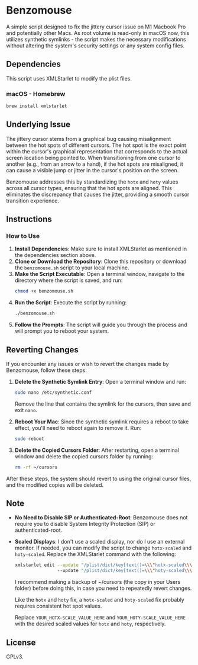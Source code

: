 # Benzomouse
A simple script designed to fix the jittery cursor issue on M1 Macbook Pro and potentially other Macs. As root volume is read-only in macOS now, this utilizes synthetic symlinks - the script makes the necessary modifications without altering the system's security settings or any system config files.

## Dependencies

This script uses XMLStarlet to modify the plist files.

### macOS - Homebrew

```bash
brew install xmlstarlet
```

## Underlying Issue

The jittery cursor stems from a graphical bug causing misalignment between the hot spots of different cursors. The hot spot is the exact point within the cursor's graphical representation that corresponds to the actual screen location being pointed to. When transitioning from one cursor to another (e.g., from an arrow to a hand), if the hot spots are misaligned, it can cause a visible jump or jitter in the cursor's position on the screen.

Benzomouse addresses this by standardizing the `hotx` and `hoty` values across all cursor types, ensuring that the hot spots are aligned. This eliminates the discrepancy that causes the jitter, providing a smooth cursor transition experience.

## Instructions

### How to Use

1. **Install Dependencies**: Make sure to install XMLStarlet as mentioned in the dependencies section above.
2. **Clone or Download the Repository**: Clone this repository or download the `benzomouse.sh` script to your local machine.
3. **Make the Script Executable**: Open a terminal window, navigate to the directory where the script is saved, and run:
   ```bash
   chmod +x benzomouse.sh
   ```
4. **Run the Script**: Execute the script by running:
   ```bash
   ./benzomouse.sh
   ```
5. **Follow the Prompts**: The script will guide you through the process and will prompt you to reboot your system.

## Reverting Changes

If you encounter any issues or wish to revert the changes made by Benzomouse, follow these steps:

1. **Delete the Synthetic Symlink Entry**:
   Open a terminal window and run:
   ```bash
   sudo nano /etc/synthetic.conf
   ```
   Remove the line that contains the symlink for the cursors, then save and exit `nano`.

2. **Reboot Your Mac**:
   Since the synthetic symlink requires a reboot to take effect, you'll need to reboot again to remove it. Run:
   ```bash
   sudo reboot
   ```

3. **Delete the Copied Cursors Folder**:
   After restarting, open a terminal window and delete the copied cursors folder by running:
   ```bash
   rm -rf ~/cursors
   ```

After these steps, the system should revert to using the original cursor files, and the modified copies will be deleted.

## Note

- **No Need to Disable SIP or Authenticated-Root**: Benzomouse does not require you to disable System Integrity Protection (SIP) or authenticated-root.
- **Scaled Displays**: I don't use a scaled display, nor do I use an external monitor. If needed, you can modify the script to change `hotx-scaled` and `hoty-scaled`. Replace the XMLStarlet command with the following:

   ```bash
   xmlstarlet edit --update "/plist/dict/key[text()=\\\"hotx-scaled\\\"]/following-sibling::*[1]" --value "YOUR_HOTX-SCALE_VALUE_HERE" \\
                   --update "/plist/dict/key[text()=\\\"hoty-scaled\\\"]/following-sibling::*[1]" --value "YOUR_HOTY-SCALE_VALUE_HERE" -L "{}"
   ```

   I recommend making a backup of ~/cursors (the copy in your Users folder) before doing this, in case you need to repeatedly revert changes.
  
   Like the `hotx` and `hoty` fix, a `hotx-scaled` and `hoty-scaled` fix probably requires consistent hot spot values.
  
   Replace `YOUR_HOTX-SCALE_VALUE_HERE` and `YOUR_HOTY-SCALE_VALUE_HERE` with the desired scaled values for `hotx` and `hoty`, respectively.


## License

GPLv3.
